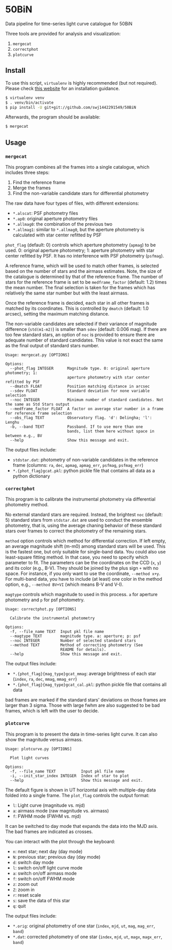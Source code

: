 # 50BiN
Data pipeline for time-series light curve catalogue for 50BiN

Three tools are provided for analysis and visualization:
1. `mergecat`
2. `correctphot`
3. `plotcurve`


## Install
To use this script, `virtualenv` is highly recommended (but not required). Please check [this website](https://virtualenv.pypa.io/en/latest/installation.html) for an installation guidance.

```bash
$ virtualenv venv
$ . venv/bin/activate
$ pip install -U git+git://github.com/swj1442291549/50BiN
```

Afterwards, the program should be available:
```bash
$ mergecat
```

## Usage
### `mergecat`
This program combines all the frames into a single catalogue, which includes three steps:
1. Find the reference frame
2. Merge the frames
3. Find the non-variable candidate stars for differential photometry

The raw data have four types of files, with different extensions:
- `*.alscat`: PSF photometry files
- `*.ap0`: original aperture photometry files
- `*.allmag0`: the combination of the previous two
- `*.allmag1`: similar to `*.allmag0`, but the aperture photometry is calculated with star center refitted by PSF

`phot_flag` (default: 0) controls which aperture photometry (`apmag`) to be used. 0: original aperture photometry; 1: aperture photometry with star center refitted by PSF. It has no interference with PSF photometry (`psfmag`).

A reference frame, which will be used to match other frames, is selected based on the number of stars and the airmass estimates. Note, the size of the catalogue is determined by that of the reference frame. The number of stars for the reference frame is set to be `medframe_factor` (default: 1.2) times the mean number. The final selection is taken for the frames which has relatively the same star number but with the least airmass.

Once the reference frame is decided, each star in all other frames is matched by its coordinates. This is controlled by `dmatch` (default: 1.0 arcsec), setting the maximum matching distance. 

The non-variable candidates are selected if their variance of magnitude difference (`std(m1-m2)`) is smaller than `sdev` (default: 0.006 mag). If there are too few standard stars, an option of `noc` is provided to ensure there are adequate number of standard candidates. This value is not exact the same as the final output of standard stars number.

```
Usage: mergecat.py [OPTIONS]

Options:
  --phot_flag INTEGER      Magnitude type. 0: original aperture photometry; 1:
                           aperture photometry with star center refitted by PSF
  --dmatch FLOAT           Position matching distance in arcsec
  --sdev FLOAT             Standard deviation for none variable selection
  --noc INTEGER            Minimum number of standard candidates. Not the same as Std Stars output
  --medframe_factor FLOAT  A factor on average star number in a frame for reference frame selection
  --obs_flag TEXT          Observatory flag. 'd': Delingha; 'l': Lenghu
  -b, --band TEXT          Passband. If to use more than one
                           bands, list them here without space in between e.g., BV
  --help                   Show this message and exit.
```

The output files include:
- `stdstar.dat`: photometry of non-variable candidates in the reference frame (columns: `ra`, `dec`, `apmag`, `apmag_err`, `psfmag`, `psfmag_err`)
- `*.{phot_flag}gcat.pkl`: python pickle file that contains all data as a python dictionary

### `correctphot`
This program is to calibrate the instrumental photometry via differential photometry method. 

No external standard stars are required. Instead, the brightest `noc` (default: 5) standard stars from `stdstar.dat` are used to conduct the ensemble photometry, that is, using the average chaning behavior of these standard stars over frames to correct the photometry of the remaining stars. 

`method` option controls which method for differential correction. If left empty, an average magnitude shift (m-m0) among standard stars will be used. This is the fastest one, but only suitable for single-band data. You could also use least-square fitting method. In that case, you need to specify which parameter to fit. The parameters can be the coordinates on the CCD (`x`, `y`) and its color (e.g., B-V). They should be joined by the plus sign `+` with no space. For instance, if you only want to use the coordinate, `--method x+y`. For multi-band data, you have to include (at least) one color in the method option, e.g., `--method BV+VI` (which means B-V and V-I).  

`magtype` controls which magnitude to used in this process. `a` for aperture photometry and `p` for psf photometry.

```
Usage: correctphot.py [OPTIONS]

  Calibrate the instrumental photometry

Options:
  -f, --file_name TEXT  Input pkl file name
  --magtype TEXT        magnitude type. a: aperture; p: psf
  --noc INTEGER         Number of selected standard stars
  --method TEXT         Method of correcting photometry (See
                        README for details).
  --help                Show this message and exit.
```
The output files include:
- `*.{phot_flag}{mag_type}gcat_mmag`: average brightness of each star (`index`, `ra`, `dec`, `mmag`, `mmag_err`)
- `*.{phot_flag}{mag_type}gcat_cal.pkl`: python pickle file that contains all data

bad frames are marked if the standard stars' deviations on those frames are larger than 3 sigma. Those with large fwhm are also suggested to be bad frames, which is left with the user to decide.


### `plotcurve`
This program is to present the data in time-series light curve. It can also show the magnitude versus airmass.
```
Usage: plotcurve.py [OPTIONS]

  Plot light curves

Options:
  -f, --file_name TEXT           Input pkl file name
  -i, --init_star_index INTEGER  Index of star to plot
  --help                         Show this message and exit.
```

The default figure is shown in UT horizontal axis with multiple-day data folded into a single frame. The `plot_flag` controls the output format:
- `l`: Light curve (magnitude vs. mjd)
- `a`: airmass mode (raw magnitude vs. airmass)
- `f`: FWHM mode (FWHM vs. mjd)

It can be switched to day mode that expands the data into the MJD axis. The bad frames are indicated as crosses.

You can interact with the plot through the keyboard:
- `n`: next star; next day (day mode)
- `N`: previous star; previous day (day mode)
- `d`: switch day mode
- `l`: switch on/off light curve mode
- `a`: switch on/off airmass mode
- `f`: switch on/off FWHM mode
- `z`: zoom out
- `Z`: zoom in
- `r`: reset scale
- `s`: save the data of this star 
- `q`: quit

The output files include:
- `*.orig`: original photometry of one star (`index`, `mjd`, `ut`, `mag`, `mag_err`, `band`)
- `*.dat`: corrected photometry of one star (`index`, `mjd`, `ut`, `magx`, `magx_err`, `band`)

